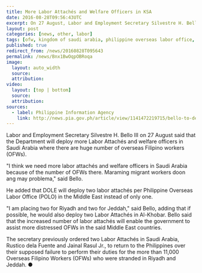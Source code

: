 ```yaml
---
title: More Labor Attachés and Welfare Officers in KSA
date: 2016-08-28T09:56:43UTC
excerpt: On 27 August, Labor and Employment Secretary Silvestre H. Bello III said that the department will be deploying more labor attachés and welfare officers in Saudi Arabia to assist Overseas Filipino Workers in the Kingdom of Saudi Arabia.
layout: post
categories: [news, other, labor]
tags: [ofw, kingdom of saudi arabia, philippine overseas labor office, polo, riyadh, jeddah, al-khobar]
published: true
redirect_from: /news/20160828T095643
permalink: /news/Bnx1BwOqpOBRoqa
image:
  layout: auto_width
  source: 
  attribution: 
video:
  layout: [top | bottom]
  source: 
  attribution: 
sources:
  - label: Philippine Information Agency
    link: http://news.pia.gov.ph/article/view/1141472219715/bello-to-deploy-more-labor-attaches-welfare-officers-in-the-middle-east
---
```


Labor and Employment Secretary Silvestre H. Bello III on 27 August said that the Department will deploy more Labor Attachés and welfare officers in Saudi Arabia where there are huge number of overseas Filipino workers (OFWs).

"I think we need more labor attachés and welfare officers in Saudi Arabia because of the number of OFWs there. Maraming migrant workers doon ang may problema," said Bello.

He added that DOLE will deploy two labor attachés per Philippine Overseas Labor Office (POLO) in the Middle East instead of only one.

"I am placing two for Riyadh and two for Jeddah," said Bello, adding that if possible, he would also deploy two Labor Attachés in Al-Khobar.
Bello said that the increased number of labor attachés will enable the government to assist more distressed OFWs in the said Middle East countries.

The secretary previously ordered two Labor Attachés in Saudi Arabia, Rustico dela Fuente and Jainal Rasul Jr., to return to the Philippines over their supposed failure to perform their duties for the more than 11,000 Overseas Filipino Workers (OFWs) who were stranded in Riyadh and Jeddah.
&#x25cf;


